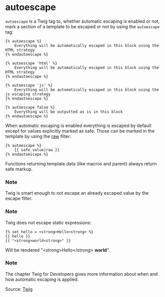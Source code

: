 # autoescape

`autoescape` is a Twig tag to, whether automatic escaping is enabled or not, mark a section of a template to be
escaped or not by using the `autoescape` tag:

```twig
{% autoescape %}
    Everything will be automatically escaped in this block using the HTML strategy
{% endautoescape %}
```
```twig
{% autoescape 'html' %}
    Everything will be automatically escaped in this block using the HTML strategy
{% endautoescape %}
```

```twig
{% autoescape 'js' %}
    Everything will be automatically escaped in this block using the js escaping strategy
{% endautoescape %}
```

```twig
{% autoescape false %}
    Everything will be outputted as is in this block
{% endautoescape %}
```
When automatic escaping is
enabled everything is escaped by default except for values explicitly marked as safe. Those can be marked in the
template by using the <u>raw</u> filter:

```twig
{% autoescape %}
    {{ safe_value|raw }}
{% endautoescape %}
```

Functions returning template data (like macros and parent)
always return safe markup.


### Note

Twig is smart enough to not escape an already escaped value by the escape filter.

### Note

<p>Twig does not escape static expressions:</p>

```twig
{% set hello = <strong>Hello<strong> %}
{{ hello }}
{{ "<strong>world<strong>" }}
```

Will be rendered "&lt;strong&gt;Hello&lt;/strong&gt; <strong>world</strong>".


### Note

The chapter Twig for Developers gives more information about when and how automatic escaping is applied.


Source: [Twig](https://twig.symfony.com/autoescape)

